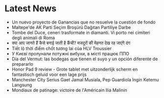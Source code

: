 # Latest News
-  Un nuevo proyecto de Ganancias que no resuelve la cuestión de fondo
-  Maltepe'de AK Parti Seçim Broşürü Dağıtan Partiliye Darbe
-  Tombe del Duce, ceneri trasformate in diamanti. Vi porto nei cimiteri degli animali di Roma
-  क्या आप जानते हैं कैसे बनाई जाती है कैंची? मजदूरों की मेहनत देख रह जाएंगे दंग
-  Tiết lộ thời điểm chốt tương lai của HLV Troussier
-  У Києві пролунали потужні вибухи, в місті працює ППО
-  Día del Vermut: las bodegas que tienen el suyo y un opción diferente de prepararlo
-  Honor Pad 9 review - Grote tablet met uitzonderlijk scherm en fantastisch geluid voor een lage prijs
-  Manchester City Serius Gaet Jamal Musiala, Pep Guardiola Ingin Ketemu Langsung
-  Mondiaux de patinage: victoire de l'Américain Ilia Malinin
